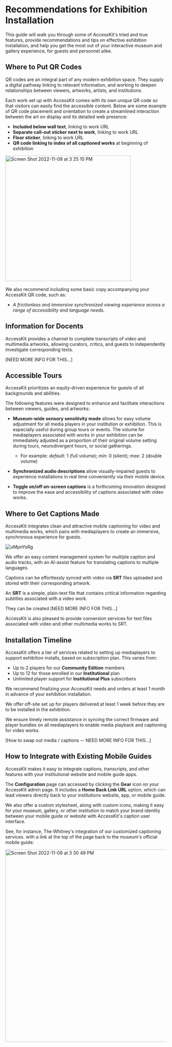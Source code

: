# Recommendations for Exhibition Installation

This guide will walk you through some of AccessKit's tried and true features, provide recommendations and tips on effective exhibition installation, and help you get the most out of your interactive museum and gallery experience, for guests and personnel alike.

## Where to Put QR Codes

QR codes are an integral part of any modern exhibition space. They supply a digital pathway linking to relevant information, and working to deepen relationships between viewers, artworks, artists, and institutions.

Each work set up with AccessKit comes with its own unique QR code so that visitors can easily find the accessible content. Below are some example of QR code placement and orientation to create a streamlined interaction between the art on display and its detailed web presence:

- **Included below wall text**, linking to work URL
- **Separate call-out sticker next to work**, linking to work URL
- **Floor sticker**, linking to work URL
- **QR code linking to index of all captioned works** at beginning of exhibition

<img width="391" alt="Screen Shot 2022-11-09 at 3 25 10 PM" src="https://user-images.githubusercontent.com/117477750/201123459-398b2ca7-bfb7-49fe-ad78-f2645f2702e7.png">.

We also recommend including some basic copy accompanying your AccessKit QR code, such as:
- *A frictionless and immersive synchronized viewing experience across a range of accessibility and language needs.*

## Information for Docents

AccessKit provides a channel to complete transcripts of video and multimedia artworks, allowing curators, critics, and guests to independently investigate corresponding texts.

[NEED MORE INFO FOR THIS...]

## Accessible Tours

AccessKit prioritizes an equity-driven experience for guests of all backgrounds and abilities.

The following features were designed to enhance and facilitate interactions between viewers, guides, and artworks:

- **Museum-wide sensory sensitivity mode** allows for easy volume adjustment for all media players in your institution or exhibition. This is especially useful during group tours or events. The volume for mediaplayers associated with works in your exhibition can be immediately adjusted as a proportion of their original volume setting during tours, neurodivergent hours, or social gatherings.
   - For example: *default*: 1 (full volume); *min*: 0 (silent); *max*: 2 (double volume)
   
- **Synchronized audio descriptions** allow visually-impaired guests to experience installations in real time conveniently via their mobile device.

- **Toggle on/off on-screen captions** is a forthcoming innovation designed to improve the ease and accessibility of captions associated with video works.

## Where to Get Captions Made

AccessKit integrates clean and attractive mobile captioning for video and multimedia works, which pairs with mediaplayers to create an immersive, synchronous experience for guests.

![uMpnYsRg](https://user-images.githubusercontent.com/117477750/201131811-ba6efa4b-0fbd-4a86-9025-a9a498b86f27.jpg)

We offer an easy content management system for multiple caption and audio tracks, with an AI-assist feature for translating captions to multiple languages.

Captions can be effortlessly synced with video via **SRT** files uploaded and stored with their corresponding artwork.

An **SRT** is a simple, plain-text file that contains critical information regarding subtitles associated with a video work.

They can be created [NEED MORE INFO FOR THIS...]

AccessKit is also pleased to provide conversion services for text files associated with video and other multimedia works to SRT.

## Installation Timeline

AccessKit offers a tier of services related to setting up mediaplayers to support exhibition installs, based on subscription plan. This varies from:
- Up to 2 players for our **Community Edition** members
- Up to 12 for those enrolled in our **Institutional** plan
- Unlimited player support for **Institutional Plus** subscribers

We recommend finalizing your AccessKit needs and orders at least 1 month in advance of your exhibition installation.

We offer off-site set up for players delivered at least 1 week before they are to be installed in the exhibition.

We ensure timely remote assistance in syncing the correct firmware and player bundles on all mediaplayers to enable media playback and captioning for video works.

[How to swap out media / captions -- NEED MORE INFO FOR THIS...]

## How to Integrate with Existing Mobile Guides

AccessKit makes it easy to integrate captions, transcripts, and other features with your institutional website and mobile guide apps.

The **Configuration** page can accessed by clicking the **Gear** icon on your AccessKit admin page. It includes a **Home Back Link URL** option, which can lead viewers directly back to your institutions website, app, or mobile guide.

We also offer a custom stylesheet, along with custom icons, making it easy for your museum, gallery, or other institution to match your brand identity between your mobile guide or website with AccessKit's caption user interface.

See, for instance, The Whitney's integration of our customized captioning services. with a link at the top of the page back to the museum's official mobile guide:

<img width="600" alt="Screen Shot 2022-11-09 at 3 30 49 PM" src="https://user-images.githubusercontent.com/117477750/201123619-c809ae74-89f5-4b50-affc-53bc69d03593.png">

